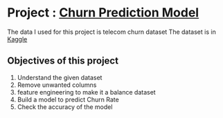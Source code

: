 # Project : [Churn Prediction Model](https://github.com/fazilshammi/ML-Projects/blob/main/Churn%20Prediction%20Model.ipynb)
The data I used for this project is telecom churn dataset 
The dataset is in [Kaggle](https://www.kaggle.com/datasets/blastchar/telco-customer-churn?resource=download)

## Objectives of this project
<ol>
  <li>Understand the given dataset</li>
  <li>Remove unwanted columns</li>
  <li>feature engineering to make it a balance dataset</li> 
  <li>Build a model to predict Churn Rate</li>
  <li>Check the accuracy of the model</li> 
</ol>

